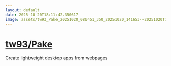 ```yaml
---
layout: default
date: 2025-10-20T18:11:42.350617
image: assets/tw93_Pake_20251020_080451_350_20251020_141653--20251020T161653449--cropped.png
---
```


# [tw93/Pake](https://github.com/tw93/Pake/)

Create lightweight desktop apps from webpages
